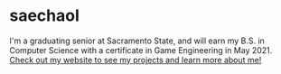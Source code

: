 # saechaol

I'm a graduating senior at Sacramento State, and will earn my B.S. in Computer Science with a certificate in Game Engineering in May 2021. [Check out my website to see my projects and learn more about me!](https://saechaol.com)
